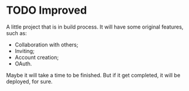 # TODO Improved

A little project that is in build process. It will have some original features, such as:

* Collaboration with others;
* Inviting;
* Account creation;
* OAuth.

Maybe it will take a time to be finished. But if it get completed, it will be deployed, for sure.
